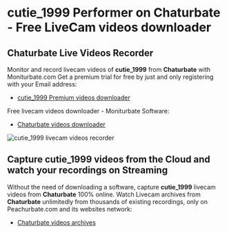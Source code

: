 # cutie_1999 Performer on Chaturbate - Free LiveCam videos downloader

## Chaturbate Live Videos Recorder

Monitor and record livecam videos of **cutie_1999** from **Chaturbate** with Moniturbate.com
Get a premium trial for free by just and only registering with your Email address:
* [cutie_1999 Premium videos downloader](https://moniturbate.com/request-demo-licence-key.html)

Free livecam videos downloader - Moniturbate Software:
* [Chaturbate videos downloader](https://moniturbate.com/moniturbate-download-software.html)

![cutie_1999 livecam videos recorder](https://peachurnet.com/templates/moniturbate-software.png)


## Capture cutie_1999 videos from the Cloud and watch your recordings on Streaming

Without the need of downloading a software, capture **cutie_1999** livecam videos from **Chaturbate** 100% online.
Watch Livecam archives from **Chaturbate** unlimitedly from thousands of existing recordings, only on Peachurbate.com and its websites network:
* [Chaturbate videos archives](https://peachurnet.com/)